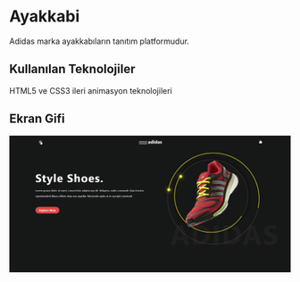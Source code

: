 <h1> Ayakkabi </h1>

Adidas marka ayakkabıların tanıtım platformudur.

<h2> Kullanılan Teknolojiler </h2>

HTML5 ve CSS3 ileri animasyon teknolojileri

<h2> Ekran Gifi </h2>

![](ekran2.gif)